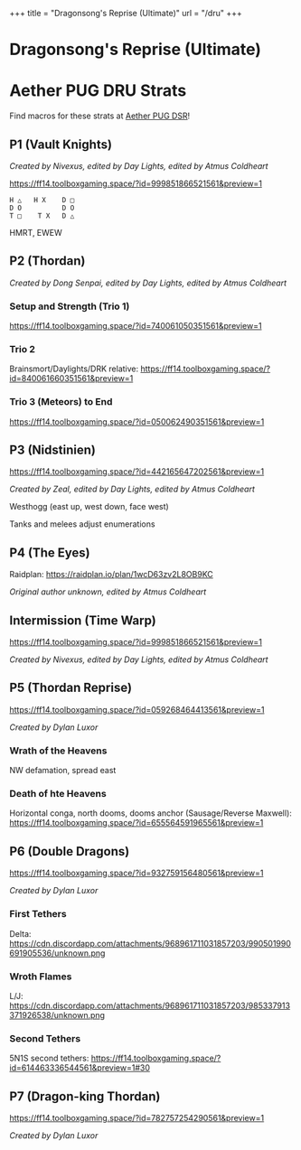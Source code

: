 +++
title = "Dragonsong's Reprise (Ultimate)"
url = "/dru"
+++

# Dragonsong's Reprise (Ultimate)

# Aether PUG DRU Strats

Find macros for these strats at [Aether PUG DSR](https://discord.gg/5Bjb6QCDGM)!

## P1 (Vault Knights)

*Created by Nivexus, edited by Day Lights, edited by Atmus Coldheart*

https://ff14.toolboxgaming.space/?id=999851866521561&preview=1

```
H △   H X    D □
D O          D O
T □    T X   D △
```

HMRT, EWEW

## P2 (Thordan)

*Created by Dong Senpai, edited by Day Lights, edited by Atmus Coldheart*

### Setup and Strength (Trio 1)

https://ff14.toolboxgaming.space/?id=740061050351561&preview=1

### Trio 2

Brainsmort/Daylights/DRK relative: https://ff14.toolboxgaming.space/?id=840061660351561&preview=1

### Trio 3 (Meteors) to End

https://ff14.toolboxgaming.space/?id=050062490351561&preview=1

## P3 (Nidstinien)

https://ff14.toolboxgaming.space/?id=442165647202561&preview=1

*Created by Zeal, edited by Day Lights, edited by Atmus Coldheart*

Westhogg (east up, west down, face west)

Tanks and melees adjust enumerations
 
## P4 (The Eyes)

Raidplan: https://raidplan.io/plan/1wcD63zv2L8OB9KC

*Original author unknown, edited by Atmus Coldheart*
 
## Intermission (Time Warp)

https://ff14.toolboxgaming.space/?id=999851866521561&preview=1 

*Created by Nivexus, edited by Day Lights, edited by Atmus Coldheart*

## P5 (Thordan Reprise)

https://ff14.toolboxgaming.space/?id=059268464413561&preview=1

*Created by Dylan Luxor*

### Wrath of the Heavens

NW defamation, spread east

### Death of hte Heavens

Horizontal conga, north dooms, dooms anchor (Sausage/Reverse Maxwell): https://ff14.toolboxgaming.space/?id=655564591965561&preview=1

## P6 (Double Dragons)

https://ff14.toolboxgaming.space/?id=932759156480561&preview=1

*Created by Dylan Luxor*

### First Tethers

Delta: https://cdn.discordapp.com/attachments/968961711031857203/990501990691905536/unknown.png

### Wroth Flames

L/J: https://cdn.discordapp.com/attachments/968961711031857203/985337913371926538/unknown.png

### Second Tethers

5N1S second tethers: https://ff14.toolboxgaming.space/?id=614463336544561&preview=1#30

## P7 (Dragon-king Thordan)

https://ff14.toolboxgaming.space/?id=782757254290561&preview=1

*Created by Dylan Luxor*

